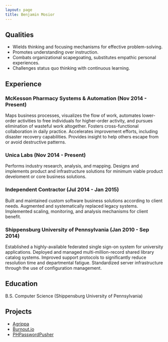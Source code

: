 ```yaml
---
layout: page
title: Benjamin Mosior
---
```


## Qualities

* Wields thinking and focusing mechanisms for effective problem-solving.
* Promotes understanding over instruction.
* Combats organizational scapegoating, substitutes empathic personal experiences.
* Challenges status quo thinking with continuous learning.

## Experience

### McKesson Pharmacy Systems & Automation (Nov 2014 - Present)

Maps business processes, visualizes the flow of work, automates lower-order activities to free individuals for higher-order activity, and pursues elimination of wasteful work altogether. Fosters cross-functional collaboration in daily practice. Accelerates improvement efforts, including disaster recovery capabilities. Provides insight to help others escape from or avoid destructive patterns.

### Unica Labs (Nov 2014 - Present)

Performs industry research, analysis, and mapping. Designs and implements product and infrastructure solutions for minimum viable product develoment or core business solutions.

### Independent Contractor (Jul 2014 - Jan 2015)

Built and maintained custom software business solutions according to client needs. Augmented and systematically replaced legacy systems. Implemented scaling, monitoring, and analysis mechanisms for client benefit.

### Shippensburg University of Pennsylvania (Jan 2010 - Sep 2014)

Established a highly-available federated single sign-on system for university applications. Deployed and managed multi-million-record shared library catalog systems. Improved support protocols to significantly reduce resolution time and departmental fatigue. Standardized server infrastructure through the use of configuration management.

## Education

B.S. Computer Science (Shippensburg University of Pennsylvania)

## Projects

* [Agrippa](https://github.com/unicalabs/agrippa)
* [Burnout.io](https://github.com/reignite/burnout.io)
* [PHPasswordPusher](https://github.com/bemosior/PHPasswordPusher)